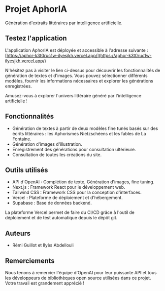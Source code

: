 # Projet AphorIA

Génération d'extraits littéraires par intelligence artificielle.

## Testez l'application

L'application AphorIA est déployée et accessible à l'adresse suivante : [https://aphor-k3t0ruc1w-ilyesjkh.vercel.app/](https://aphor-k3t0ruc1w-ilyesjkh.vercel.app/)

N'hésitez pas à visiter le lien ci-dessus pour découvrir les fonctionnalités de génération de textes et d'images. Vous pouvez sélectionner différents modèles, fournir les informations nécessaires et explorer les générations enregistrées.

Amusez-vous à explorer l'univers littéraire généré par l'intelligence artificielle !

## Fonctionnalités

- Génération de textes à partir de deux modèles fine tunés basés sur des écrits littéraires : les Aphorismes Nietzschéens et les fables de La Fontaine.
- Génération d'images d'illustration.
- Enregistrement des générations pour consultation ultérieure.
- Consultation de toutes les créations du site.

## Outils utilisés

- API d'OpenAI : Complétion de texte, Génération d'images, fine tuning.
- Next.js : Framework React pour le développement web.
- Tailwind CSS : Framework CSS pour la conception d'interfaces.
- Vercel : Plateforme de déploiement et d'hébergement.
- Supabase : Base de données backend.

La plateforme Vercel permet de faire du CI/CD grâce à l'outil de déploiement et de test automatique depuis le dépôt git.

## Auteurs

- Rémi Guillot et Ilyès Abdellouli

## Remerciements

Nous tenons à remercier l'équipe d'OpenAI pour leur puissante API et tous les développeurs de bibliothèques open source utilisées dans ce projet. Votre travail est grandement apprécié !

